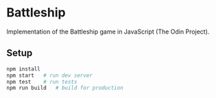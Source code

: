 # Battleship

Implementation of the Battleship game in JavaScript (The Odin Project).

## Setup
```bash
npm install
npm start   # run dev server
npm test    # run tests
npm run build   # build for production
